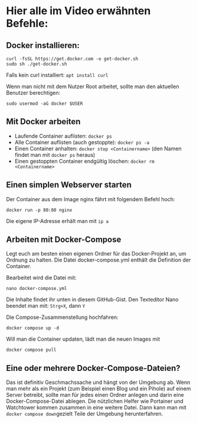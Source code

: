 # Hier alle im Video erwähnten Befehle:

## Docker installieren:

```
curl -fsSL https://get.docker.com -o get-docker.sh
sudo sh ./get-docker.sh
```

Falls kein curl installiert: `apt install curl`

Wenn man nicht mit dem Nutzer Root arbeitet, sollte man den aktuellen Benutzer berechtigen:

```
sudo usermod -aG docker $USER
```

## Mit Docker arbeiten

* Laufende Container auflisten: `docker ps`
* Alle Container auflisten (auch gestoppte): `docker ps -a`
* Einen Container anhalten: `docker stop <Containername>` (den Namen findet man mit `docker ps` heraus)
* Einen gestoppten Container endgültig löschen: `docker rm <Containername>`

## Einen simplen Webserver starten

Der Container aus dem Image nginx fährt mit folgendem Befehl hoch:

```
docker run -p 80:80 nginx
```
Die eigene IP-Adresse erhält man mit `ip a`

## Arbeiten mit Docker-Compose

Legt euch am besten einen eigenen Ordner für das Docker-Projekt an, um Ordnung zu halten. Die Datei docker-compose.yml enthält die Definition der Container.

Bearbeitet wird die Datei mit:

```
nano docker-compose.yml
```

Die Inhalte findet ihr unten in diesem GitHub-Gist. Den Texteditor Nano beendet man mit: `Strg+X`, dann `Y`

Die Compose-Zusammenstellung hochfahren:

```
docker compose up -d
```

Will man die Container updaten, lädt man die neuen Images mit 

```
docker compose pull
```

## Eine oder mehrere Docker-Compose-Dateien?

Das ist definitiv Geschmachssache und hängt von der Umgebung ab. Wenn man mehr als ein Projekt (zum Beispiel einen Blog und ein Pihole) auf einem Server betreibt, sollte man für jedes einen Ordner anlegen und darin eine Docker-Compose-Datei ablegen. Die nützlichen Helfer wie Portainer und Watchtower kommen zusammen in eine weitere Datei. Dann kann man mit `docker compose down`gezielt Teile der Umgebung herunterfahren.


